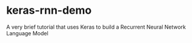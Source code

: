 # keras-rnn-demo
A very brief tutorial that uses Keras to build a Recurrent Neural Network Language Model

